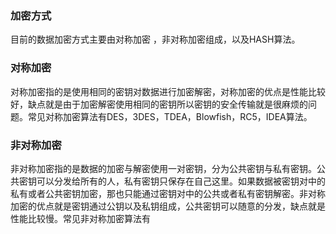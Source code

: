 ###  加密方式
  目前的数据加密方式主要由对称加密 ，非对称加密组成，以及HASH算法。
 ### 对称加密
  对称加密指的是使用相同的密钥对数据进行加密解密，对称加密的优点是性能比较好，缺点就是由于加密解密使用相同的密钥所以密钥的安全传输就是很麻烦的问题。常见对称加密算法有DES，3DES，TDEA，Blowfish，RC5，IDEA算法。
 ### 非对称加密
   非对称加密指的是数据的加密与解密使用一对密钥，分为公共密钥与私有密钥。公共密钥可以分发给所有的人，私有密钥只保存在自己这里。如果数据被密钥对中的私有或者公共密钥加密，那也只能通过密钥对中的公共或者私有密钥解密。非对称加密的优点就是密钥通过公钥以及私钥组成，公共密钥可以随意的分发，缺点就是性能比较慢。常见非对称加密算法有
<!--stackedit_data:
eyJoaXN0b3J5IjpbMTk5NDM3NTE4NywtNTcwOTQ4MDcsLTE0Nz
MyMTY2MDgsMTUxMTA2NjM3NV19
-->